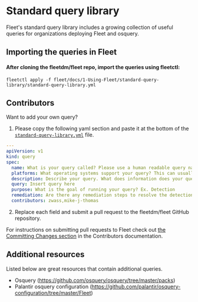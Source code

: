 # Standard query library

Fleet's standard query library includes a growing collection of useful queries for organizations deploying Fleet and osquery.

## Importing the queries in Fleet

#### After cloning the fleetdm/fleet repo, import the queries using fleetctl:
```
fleetctl apply -f fleet/docs/1-Using-Fleet/standard-query-library/standard-query-library.yml
```

## Contributors

Want to add your own query?

1. Please copy the following yaml section and paste it at the bottom of the [`standard-query-library.yml`](./standard-query-library.yml) file.
```yaml
---
apiVersion: v1
kind: query
spec:
  name: What is your query called? Please use a human readable query name.
  platforms: What operating systems support your query? This can usually be determined by the osquery tables included in your query. Heading to the https://osquery.io/schema webpage to see which operating systems are supported by the tables you include.
  description: Describe your query. What does information does your query reveal?
  query: Insert query here
  purpose: What is the goal of running your query? Ex. Detection
  remediation: Are there any remediation steps to resolve the detection triggered by your query? If not, insert "N/A."
  contributors: zwass,mike-j-thomas
```
2. Replace each field and submit a pull request to the fleetdm/fleet GitHub repository.

For instructions on submitting pull requests to Fleet check out [the Committing Changes section](https://github.com/fleetdm/fleet/blob/58445ede82550cb574775a83ae4cf5433f325a7e/docs/4-Contribution/4-Committing-Changes.md#committing-changes) in the Contributors documentation.

## Additional resources

Listed below are great resources that contain additional queries.

- Osquery (https://github.com/osquery/osquery/tree/master/packs)
- Palantir osquery configuration (https://github.com/palantir/osquery-configuration/tree/master/Fleet)
